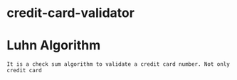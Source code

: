 # credit-card-validator

# Luhn Algorithm
    It is a check sum algorithm to validate a credit card number. Not only credit card 
